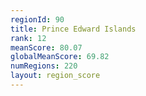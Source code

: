 ```yaml
---
regionId: 90
title: Prince Edward Islands
rank: 12
meanScore: 80.07
globalMeanScore: 69.82
numRegions: 220
layout: region_score
---
```

